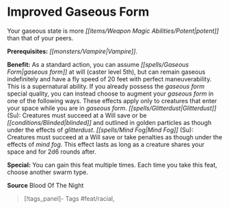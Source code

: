 ﻿---
cssclass: [feats]

---
# Improved Gaseous Form

Your gaseous state is more _[[items/Weapon Magic Abilities/Potent|potent]]_ than that of your peers.

**Prerequisites:** _[[monsters/Vampire|Vampire]]_.

**Benefit:** As a standard action, you can assume _[[spells/Gaseous Form|gaseous form]]_ at will (caster level 5th), but can remain gaseous indefinitely and have a fly speed of 20 feet with perfect maneuverability. This is a supernatural ability. If you already possess the _gaseous form_ special quality, you can instead choose to augment your _gaseous form_ in one of the following ways. These effects apply only to creatures that enter your space while you are in _gaseous form_. _[[spells/Glitterdust|Glitterdust]]_ (Su): Creatures must succeed at a Will save or be _[[conditions/Blinded|blinded]]_ and outlined in golden particles as though under the effects of _glitterdust_. _[[spells/Mind Fog|Mind Fog]]_ (Su): Creatures must succeed at a Will save or take penalties as though under the effects of _mind fog_. This effect lasts as long as a creature shares your space and for 2d6 rounds after.

**Special:** You can gain this feat multiple times. Each time you take this feat, choose another swarm type.

**Source** Blood Of The Night
>[!tags_panel]- Tags
> #feat/racial, 